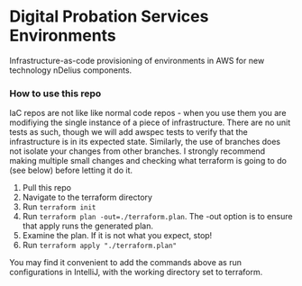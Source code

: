 # Digital Probation Services Environments
Infrastructure-as-code provisioning of environments in AWS for new technology nDelius components.

### How to use this repo
IaC repos are not like like normal code repos - when you use them you are modifiying the single instance of a piece of infrastructure. 
There are no unit tests as such, though we will add awspec tests to verify that the infrastructure is in its expected state.
Similarly, the use of branches does not isolate your changes from other branches. 
I strongly recommend making multiple small changes and checking what terraform is going to do (see below) before letting it do it.

1. Pull this repo
2. Navigate to the terraform directory
3. Run ```terraform init```
4. Run ```terraform plan -out=./terraform.plan```. The -out option is to ensure that apply runs the generated plan.
5. Examine the plan. If it is not what you expect, stop!
6. Run ```terraform apply "./terraform.plan"```

You may find it convenient to add the commands above as run configurations in IntelliJ, with the working directory set to terraform.
